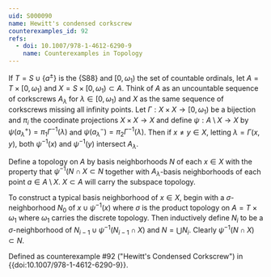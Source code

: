 ```yaml
---
uid: S000090
name: Hewitt's condensed corkscrew
counterexamples_id: 92
refs:
  - doi: 10.1007/978-1-4612-6290-9 
    name: Counterexamples in Topology
---
```

If $T = S \cup \{a^\pm\}$ is the {S88} and $[0,\omega_1)$ the set of countable ordinals, let $A = T \times [0,\omega_1)$ and $X = S \times [0,\omega_1) \subset A$. Think of $A$ as an uncountable sequence of corkscrews $A_\lambda$ for $\lambda \in [0,\omega_1)$ and $X$ as the same sequence of corkscrews missing all infinity points. Let $\Gamma:X \times X \rightarrow [0,\omega_1)$ be a bijection and $\pi_i$ the coordinate projections $X \times X \rightarrow X$ and define $\psi: A \setminus X \rightarrow X$ by $\psi(a^+_\lambda) = \pi_1 \Gamma^{-1}(\lambda)$ and $\psi(a^-_\lambda) = \pi_2 \Gamma^{-1}(\lambda)$. Then if $x \neq y \in X$,
letting $\lambda = \Gamma(x,y)$, both $\psi^{-1}(x)$ and $\psi^{-1}(y)$ intersect $A_\lambda$.

Define a topology on $A$ by basis neighborhoods $N$ of each $x \in X$ with the property that $\psi^{-1}(N \cap X \subset N$ together with $A_\lambda$-basis neighborhoods of each point $a \in A \setminus X$. $X \subset A$ will carry the subspace topology.

To construct a typical basis neighborhood of $x \in X$, begin with a $\sigma$-neighborhood $N_0$ of $x \cup \psi^{-1}(x)$ where $\sigma$ is the product topology on $A = T \times \omega_1$ where $\omega_1$ carries the discrete topology. Then inductively define $N_i$ to be a $\sigma$-neighborhood of $N_{i-1} \cup \psi^{-1}(N_{i-1} \cap X)$ and $N = \bigcup N_i$. Clearly $\psi^{-1}(N \cap X) \subset N$.

Defined as counterexample #92 ("Hewitt's Condensed Corkscrew")
in {{doi:10.1007/978-1-4612-6290-9}}.
